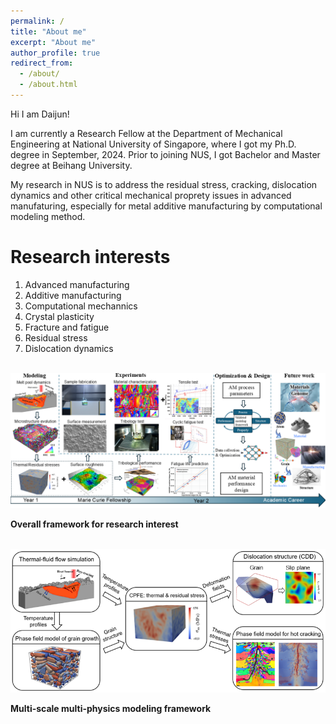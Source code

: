 ```yaml
---
permalink: /
title: "About me"
excerpt: "About me"
author_profile: true
redirect_from: 
  - /about/
  - /about.html
---
```

Hi I am Daijun!

I am currently a Research Fellow at the Department of Mechanical Engineering at National University of Singapore, where I got my Ph.D. degree in September, 2024. Prior to joining NUS, I got Bachelor and Master degree at Beihang University. 

My research in NUS is to address the residual stress, cracking, dislocation dynamics and other critical mechanical proprety issues in advanced manufaturing, especially for metal additive manufacturing by computational modeling method. 

Research interests
======
1. Advanced manufacturing
2. Additive manufacturing
3. Computational mechannics
4. Crystal plasticity
5. Fracture and fatigue
6. Residual stress
7. Dislocation dynamics

<br/><img src='/images/MSCAfigure1-0809.png'>

**Overall framework for research interest**

<br/><img src='/images/FrameworkNew3.png'>

**Multi-scale multi-physics modeling framework**

